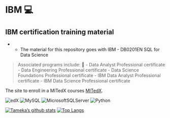 # IBM :computer:	
## IBM certification training material

* * The material for this repository goes with IBM - DB0201EN SQL for Data Science 

> Associated programs include: 	:school:
    - Data Analyst Professional certificate
    - Data Engineering Professional certificate
    - Data Science Foundations Professional certificate
    - IBM Data Analyst Professional certificate
    - IBM Data Science Professional certificate

The site to enroll in a MITedX courses [MITedX](https://www.edx.org/search).

![edX](https://img.shields.io/badge/edX-%2302262B.svg?style=for-the-badge&logo=edX&logoColor=white)
![MySQL](https://img.shields.io/badge/mysql-%2300f.svg?style=for-the-badge&logo=mysql&logoColor=white)
![MicrosoftSQLServer](https://img.shields.io/badge/Microsoft%20SQL%20Sever-CC2927?style=for-the-badge&logo=microsoft%20sql%20server&logoColor=white)
![Python](https://img.shields.io/badge/python-3670A0?style=for-the-badge&logo=python&logoColor=ffdd54)

[![Tameka’s github stats](https://github-readme-stats.vercel.app/api?username=Tgillett84)](https://github.com/Tgillett84)
[![Top Langs](https://github-readme-stats.vercel.app/api/top-langs/?username=Tgillett84&layout=compact)](https://github.com/Tgillett84)


